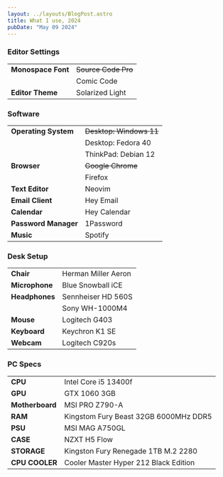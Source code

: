 ```yaml
---
layout: ../layouts/BlogPost.astro
title: What I use, 2024
pubDate: "May 09 2024"
---
```


### Editor Settings

|                    |                     |
| ------------------ | ---------------     |
| **Monospace Font** | ~~Source Code Pro~~ |
|                    | Comic Code          |
| **Editor Theme**   | Solarized Light     |

### Software

|                       |                           |
| --------------------- | ------------------------- |
| **Operating System**  | ~~Desktop: Windows 11~~   |
|                       | Desktop: Fedora 40        |
|                       | ThinkPad: Debian 12       |
| **Browser**           | ~~Google Chrome~~         |
|                       | Firefox                   |
| **Text Editor**       | Neovim                    |
| **Email Client**      | Hey Email                 |
| **Calendar**          | Hey Calendar              |
| **Password Manager**  | 1Password                 |
| **Music**             | Spotify                   |

### Desk Setup

|                |                     |
| -------------- | ------------------- |
| **Chair**      | Herman Miller Aeron |
| **Microphone** | Blue Snowball iCE   |
| **Headphones** | Sennheiser HD 560S  |
|                | Sony WH-1000M4      |
| **Mouse**      | Logitech G403       |
| **Keyboard**   | Keychron K1 SE      |
| **Webcam**     | Logitech C920s      |

### PC Specs

|                 |                                       |
| --------------- | ------------------------------------- |
| **CPU**         | Intel Core i5 13400f                  |
| **GPU**         | GTX 1060 3GB                          |
| **Motherboard** | MSI PRO Z790-A                        |
| **RAM**         | Kingstom Fury Beast 32GB 6000MHz DDR5 |
| **PSU**         | MSI MAG A750GL                        |
| **CASE**        | NZXT H5 Flow                          |
| **STORAGE**     | Kingston Fury Renegade 1TB M.2 2280   |
| **CPU COOLER**  | Cooler Master Hyper 212 Black Edition |
